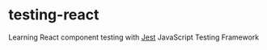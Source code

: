 # testing-react
Learning React component testing with [Jest](https://jestjs.io/docs/ru/tutorial-react) JavaScript Testing Framework
